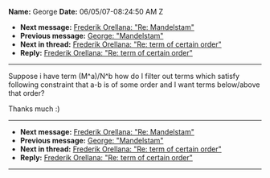 **Name:** George
**Date:** 06/05/07-08:24:50 AM Z

  - **Next message:** [Frederik Orellana: "Re: Mandelstam"](0441.html)
  - **Previous message:** [George: "Mandelstam"](0439.html)
  - **Next in thread:** [Frederik Orellana: "Re: term of certain
    order"](0442.html)
  - **Reply:** [Frederik Orellana: "Re: term of certain
    order"](0442.html)

-----

Suppose i have term (M^a)/N^b how do I filter out terms which satisfy
following constraint that a-b is of some order and I want terms
below/above that order?  

Thanks much :)  

-----

  - **Next message:** [Frederik Orellana: "Re: Mandelstam"](0441.html)
  - **Previous message:** [George: "Mandelstam"](0439.html)
  - **Next in thread:** [Frederik Orellana: "Re: term of certain
    order"](0442.html)
  - **Reply:** [Frederik Orellana: "Re: term of certain
    order"](0442.html)

-----


